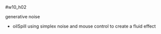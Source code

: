 #w10_h02

generative noise

- oilSpill using simplex noise and mouse control to create a fluid effect
